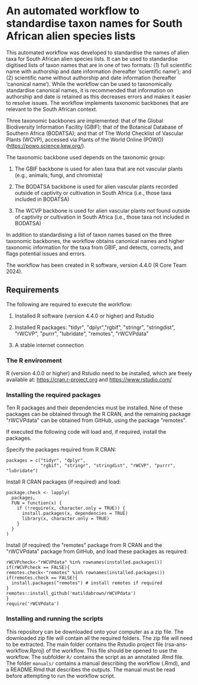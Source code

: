 # An automated workflow to standardise taxon names for South African alien species lists
This automated workflow was developed to standardise the names of alien taxa for South African alien species lists. It can be used to standardise digitised lists of taxon names that are in one of two formats: (1) full scientific name with authorship and date information (hereafter ‘scientific name’); and (2) scientific name without authorship and date information (hereafter ‘canonical name’). While the workflow can be used to taxonomically standardise canonical names, it is recommended that information on authorship and date is retained as this decreases errors and makes it easier to resolve issues. The workflow implements taxonomic backbones that are relevant to the South African context.

Three taxonomic backbones are implemented: that of the Global Biodiversity Information Facility (GBIF); that of the Botanical Database of Southern Africa (BODATSA); and that of The World Checklist of Vascular Plants (WCVP), accessed via Plants of the World Online (POWO) (https://powo.science.kew.org/).

The taxonomic backbone used depends on the taxonomic group:

1. The GBIF backbone is used for alien taxa that are not vascular plants (e.g., animals, fungi, and chromista)

2. The BODATSA backbone is used for alien vascular plants recorded outside of captivity or cultivation in South Africa (i.e., those taxa included in BODATSA)

3. The WCVP backbone is used for alien vascular plants not found outside of captivity or cultivation in South Africa (i.e., those taxa not included in BODATSA)

In addition to standardising a list of taxon names based on the three taxonomic backbones, the workflow obtains canonical names and higher taxonomic information for the taxa from GBIF, and detects, corrects, and flags potential issues and errors. 

The workflow has been created in R software, version 4.4.0 (R Core Team 2024). 

## Requirements 

The following are required to execute the workflow: 

1. Installed R software (version 4.4.0 or higher) and Rstudio

2. Installed R packages: "tidyr", "dplyr","rgbif", "stringr", "stringdist", "rWCVP", "purrr", "lubridate", "remotes", "rWCVPdata"

3. A stable internet connection

### The R environment

R (version 4.0.0 or higher) and Rstudio need to be installed, which are freely available at: https://cran.r-project.org and https://www.rstudio.com/

### Installing the required packages

Ten R packages and their dependencies must be installed. Nine of these packages can be obtained through the R CRAN, and the remaining package "rWCVPdata" can be obtained from GitHub, using the package "remotes". 

If executed the following code will load and, if required, install the packages.

Specify the packages required from R CRAN:

```{r}
packages = c("tidyr", "dplyr",
             "rgbif", "stringr", "stringdist", "rWCVP", "purrr", "lubridate")
```

Install R CRAN packages (if required) and load:

```{r}
package.check <- lapply(
  packages,
  FUN = function(x) {
    if (!require(x, character.only = TRUE)) {
      install.packages(x, dependencies = TRUE)
      library(x, character.only = TRUE)
    }
  }
)
```

Install (if required) the "remotes" package from R CRAN and the "rWCVPdata" package from GitHub, and load these packages as required:

```{r}
rWCVPcheck<-"rWCVPdata" %in% rownames(installed.packages())
if(rWCVPcheck == FALSE){
remotes.check<-"remotes" %in% rownames(installed.packages()) 
if(remotes.check == FALSE){
  install.packages("remotes") # install remotes if required
}
remotes::install_github('matildabrown/rWCVPdata')
}
require('rWCVPdata')
```

### Installing and running the scripts

This repository can be downloaded onto your computer as a zip file. The downloaded zip file will contain all the required folders. The zip file will need to be extracted. The main folder contains the Rstudio project file (rsa-ans-workflow.Rproj) of the workflow. This file should be opened to use the workflow. The subfolder `R/` contains the script as an annotated .Rmd file. The folder `manuals/` contains a manual describing the workflow (.Rmd), and a README.Rmd that describes the outputs. The manual must be read before attempting to run the workflow script.
